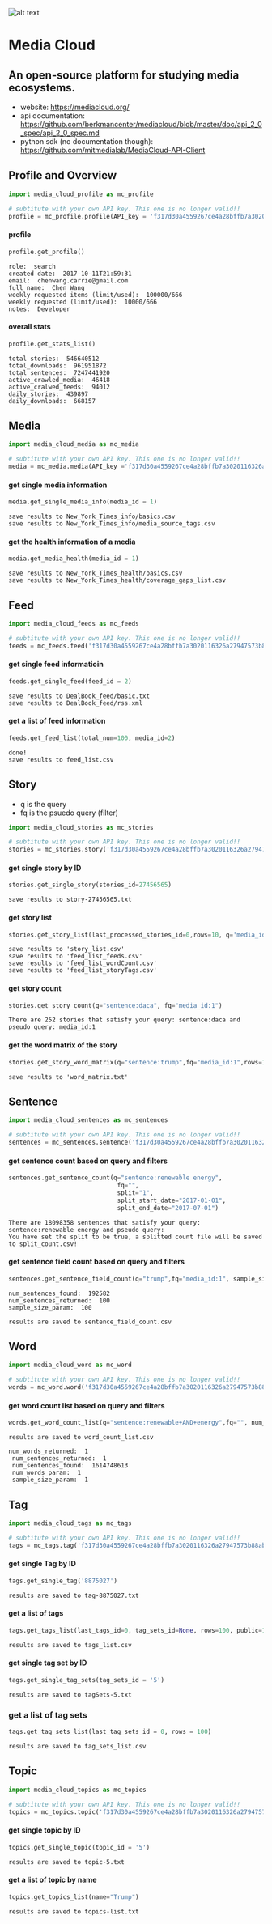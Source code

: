 
![alt text](https://static1.squarespace.com/static/58cc2ac0cd0f68fdc8eb3753/t/58e518de9f7456846dd5a31f/1507310416358/?format=1500w)
# Media Cloud 
## An open-source platform for studying media ecosystems.
- website: https://mediacloud.org/
- api documentation: https://github.com/berkmancenter/mediacloud/blob/master/doc/api_2_0_spec/api_2_0_spec.md
- python sdk (no documentation though): https://github.com/mitmedialab/MediaCloud-API-Client

## Profile and Overview


```python
import media_cloud_profile as mc_profile

# subtitute with your own API key. This one is no longer valid!!
profile = mc_profile.profile(API_key = 'f317d30a4559267ce4a28bffb7a3020116326a27947573b88abe85f0bc0dd672')
```

#### profile


```python
profile.get_profile()
```

    role:  search
    created date:  2017-10-11T21:59:31
    email:  chenwang.carrie@gmail.com
    full name:  Chen Wang
    weekly requested items (limit/used):  100000/666
    weekly requested (limit/used):  10000/666
    notes:  Developer 
    

#### overall stats


```python
profile.get_stats_list()
```

    total stories:  546640512
    total_downloads:  961951872
    total sentences:  7247441920
    active_crawled_media:  46418
    active_cralwed_feeds:  94012
    daily_stories:  439897
    daily_downloads:  668157
    

## Media


```python
import media_cloud_media as mc_media

# subtitute with your own API key. This one is no longer valid!!
media = mc_media.media(API_key ='f317d30a4559267ce4a28bffb7a3020116326a27947573b88abe85f0bc0dd672')
```

#### get single media information


```python
media.get_single_media_info(media_id = 1)
```

    save results to New_York_Times_info/basics.csv
    save results to New_York_Times_info/media_source_tags.csv
    

#### get the health information of a media


```python
media.get_media_health(media_id = 1)
```

    save results to New_York_Times_health/basics.csv
    save results to New_York_Times_health/coverage_gaps_list.csv
    

## Feed


```python
import media_cloud_feeds as mc_feeds

# subtitute with your own API key. This one is no longer valid!!
feeds = mc_feeds.feed('f317d30a4559267ce4a28bffb7a3020116326a27947573b88abe85f0bc0dd672')
```

#### get single feed informatioin


```python
feeds.get_single_feed(feed_id = 2)
```

    save results to DealBook_feed/basic.txt
    save results to DealBook_feed/rss.xml
    

#### get a list of feed information


```python
feeds.get_feed_list(total_num=100, media_id=2)
```

    done!
    save results to feed_list.csv
    

## Story 
- q is the query 
- fq is the psuedo query (filter)


```python
import media_cloud_stories as mc_stories

# subtitute with your own API key. This one is no longer valid!!
stories = mc_stories.story('f317d30a4559267ce4a28bffb7a3020116326a27947573b88abe85f0bc0dd672')
```

#### get single story by ID


```python
stories.get_single_story(stories_id=27456565)
```

    save results to story-27456565.txt
    

#### get story list


```python
stories.get_story_list(last_processed_stories_id=0,rows=10, q='media_id:1', fq='')
```

    save results to 'story_list.csv'
    save results to 'feed_list_feeds.csv'
    save results to 'feed_list_wordCount.csv'
    save results to 'feed_list_storyTags.csv'
    

#### get story count


```python
stories.get_story_count(q="sentence:daca", fq="media_id:1")
```

    There are 252 stories that satisfy your query: sentence:daca and pseudo query: media_id:1
    

#### get the word matrix of the story


```python
stories.get_story_word_matrix(q="sentence:trump",fq="media_id:1",rows=10, max_words=100, stopword_length='tiny')
```

    save results to 'word_matrix.txt'
    

## Sentence


```python
import media_cloud_sentences as mc_sentences

# subtitute with your own API key. This one is no longer valid!!
sentences = mc_sentences.sentence('f317d30a4559267ce4a28bffb7a3020116326a27947573b88abe85f0bc0dd672')
```

#### get sentence count based on query and filters


```python
sentences.get_sentence_count(q="sentence:renewable energy",
                              fq="",
                              split="1",
                              split_start_date="2017-01-01",
                              split_end_date="2017-07-01")
```

    There are 18098358 sentences that satisfy your query: sentence:renewable energy and pseudo query: 
    You have set the split to be true, a splitted count file will be saved to split_count.csv!
    

#### get sentence field count based on query and filters


```python
sentences.get_sentence_field_count(q="trump",fq="media_id:1", sample_size="100")
```

    num_sentences_found:  192582 
    num_sentences_returned:  100 
    sample_size_param:  100 
    
    results are saved to sentence_field_count.csv
    

## Word


```python
import media_cloud_word as mc_word

# subtitute with your own API key. This one is no longer valid!!
words = mc_word.word('f317d30a4559267ce4a28bffb7a3020116326a27947573b88abe85f0bc0dd672')
```

#### get word count list based on query and filters


```python
words.get_word_count_list(q="sentence:renewable+AND+energy",fq="", num_words=1, sample_size=1)
```

    results are saved to word_count_list.csv 
    
    num_words_returned:  1 
     num_sentences_returned:  1 
     num_sentences_found:  1614748613 
     num_words_param:  1 
     sample_size_param:  1 
    
    

## Tag


```python
import media_cloud_tags as mc_tags

# subtitute with your own API key. This one is no longer valid!!
tags = mc_tags.tag('f317d30a4559267ce4a28bffb7a3020116326a27947573b88abe85f0bc0dd672')
```

#### get single Tag by ID


```python
tags.get_single_tag('8875027')
```

    results are saved to tag-8875027.txt
    

#### get a list of tags


```python
tags.get_tags_list(last_tags_id=0, tag_sets_id=None, rows=100, public=1, search=None, similar_tags_id=None)
```

    results are saved to tags_list.csv
    

#### get single tag set by ID


```python
tags.get_single_tag_sets(tag_sets_id = '5')
```

    results are saved to tagSets-5.txt
    

### get a list of tag sets


```python
tags.get_tag_sets_list(last_tag_sets_id = 0, rows = 100)
```

    results are saved to tag_sets_list.csv
    

## Topic


```python
import media_cloud_topics as mc_topics

# subtitute with your own API key. This one is no longer valid!!
topics = mc_topics.topic('f317d30a4559267ce4a28bffb7a3020116326a27947573b88abe85f0bc0dd672')
```

#### get single topic by ID


```python
topics.get_single_topic(topic_id = '5')
```

    results are saved to topic-5.txt
    

#### get a list of topic by name


```python
topics.get_topics_list(name="Trump")
```

    results are saved to topics-list.txt
    

